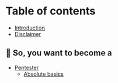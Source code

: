 # Table of contents

* [Introduction](README.md)
* [Disclaimer](Disclaimer.md)

## 🌱 So, you want to become a

* [Pentester](so-you-want-to-become-a/penetration-testing/README.md)
  * [Absolute basics](so-you-want-to-become-a/penetration-testing/absolute-basics.md)
